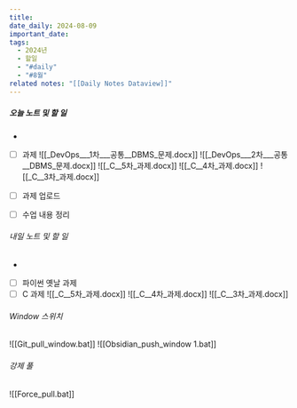 ```yaml
---
title: 
date_daily: 2024-08-09
important_date: 
tags:
  - 2024년
  - 할일
  - "#daily"
  - "#8월"
related notes: "[[Daily Notes Dataview]]"
---
```

##### 오늘 노트 및 할 일 
- 
- [ ] 과제
![[_DevOps___1차___공통__DBMS_문제.docx]]
![[_DevOps___2차___공통__DBMS_문제.docx]]
![[_C__5차_과제.docx]]
![[_C__4차_과제.docx]]
![[_C__3차_과제.docx]]
- [ ] 과제 업로드
- [ ]  수업 내용 정리




###### 내일 노트 및 할 일
- 
- [ ] 파이썬 옛날 과제
- [ ] C 과제
![[_C__5차_과제.docx]]
![[_C__4차_과제.docx]]
![[_C__3차_과제.docx]]

######  Window 스위치
![[Git_pull_window.bat]]
![[Obsidian_push_window 1.bat]]



###### 강제 풀
![[Force_pull.bat]]